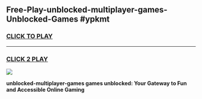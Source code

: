 
## Free-Play-unblocked-multiplayer-games-Unblocked-Games #ypkmt
<h3>
<a href="https://news.freeplayer.one?title=unblocked-multiplayer-games&ref=8M">CLICK TO PLAY</a></h3>
<hr>

<h3>
<a href="https://news.freeplayer.one?title=unblocked-multiplayer-games&ref=8M">CLICK 2 PLAY</a>
  
</h3>

<a href="https://news.freeplayer.one?title=unblocked-multiplayer-games&ref=8M"><img src="https://clearcache.store/games.png"></a>


**unblocked-multiplayer-games games unblocked: Your Gateway to Fun and Accessible Online Gaming**
